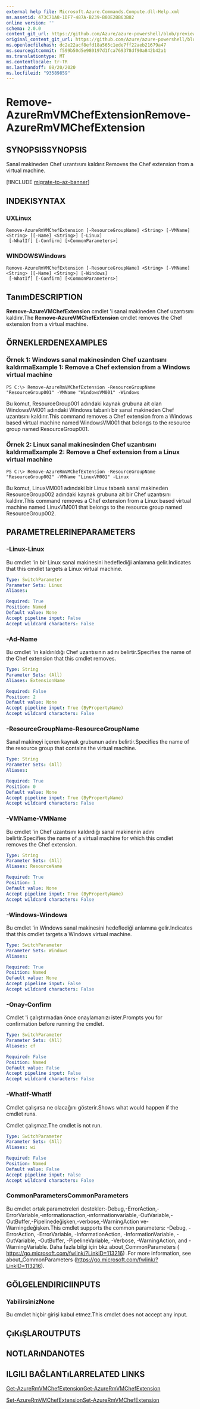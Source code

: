 ```yaml
---
external help file: Microsoft.Azure.Commands.Compute.dll-Help.xml
ms.assetid: 473C71A8-1DF7-487A-B239-B80E2BB63B82
online version: ''
schema: 2.0.0
content_git_url: https://github.com/Azure/azure-powershell/blob/preview/src/ResourceManager/Compute/Stack/Commands.Compute/help/Remove-AzureRmVMChefExtension.md
original_content_git_url: https://github.com/Azure/azure-powershell/blob/preview/src/ResourceManager/Compute/Stack/Commands.Compute/help/Remove-AzureRmVMChefExtension.md
ms.openlocfilehash: dc2e22acf8efd18a565c1ede7ff22aeb21679a47
ms.sourcegitcommit: f599b50d5e980197d1fca769378df90a842b42a1
ms.translationtype: MT
ms.contentlocale: tr-TR
ms.lasthandoff: 08/20/2020
ms.locfileid: "93589859"
---
```

# <span data-ttu-id="18ffc-101">Remove-AzureRmVMChefExtension</span><span class="sxs-lookup"><span data-stu-id="18ffc-101">Remove-AzureRmVMChefExtension</span></span>

## <span data-ttu-id="18ffc-102">SYNOPSIS</span><span class="sxs-lookup"><span data-stu-id="18ffc-102">SYNOPSIS</span></span>
<span data-ttu-id="18ffc-103">Sanal makineden Chef uzantısını kaldırır.</span><span class="sxs-lookup"><span data-stu-id="18ffc-103">Removes the Chef extension from a virtual machine.</span></span>

[!INCLUDE [migrate-to-az-banner](../../includes/migrate-to-az-banner.md)]

## <span data-ttu-id="18ffc-104">INDEKI</span><span class="sxs-lookup"><span data-stu-id="18ffc-104">SYNTAX</span></span>

### <span data-ttu-id="18ffc-105">UX</span><span class="sxs-lookup"><span data-stu-id="18ffc-105">Linux</span></span>
```
Remove-AzureRmVMChefExtension [-ResourceGroupName] <String> [-VMName] <String> [[-Name] <String>] [-Linux]
 [-WhatIf] [-Confirm] [<CommonParameters>]
```

### <span data-ttu-id="18ffc-106">WINDOWS</span><span class="sxs-lookup"><span data-stu-id="18ffc-106">Windows</span></span>
```
Remove-AzureRmVMChefExtension [-ResourceGroupName] <String> [-VMName] <String> [[-Name] <String>] [-Windows]
 [-WhatIf] [-Confirm] [<CommonParameters>]
```

## <span data-ttu-id="18ffc-107">Tanım</span><span class="sxs-lookup"><span data-stu-id="18ffc-107">DESCRIPTION</span></span>
<span data-ttu-id="18ffc-108">**Remove-AzureVMChefExtension** cmdlet 'i sanal makineden Chef uzantısını kaldırır.</span><span class="sxs-lookup"><span data-stu-id="18ffc-108">The **Remove-AzureVMChefExtension** cmdlet removes the Chef extension from a virtual machine.</span></span>

## <span data-ttu-id="18ffc-109">ÖRNEKLERDEN</span><span class="sxs-lookup"><span data-stu-id="18ffc-109">EXAMPLES</span></span>

### <span data-ttu-id="18ffc-110">Örnek 1: Windows sanal makinesinden Chef uzantısını kaldırma</span><span class="sxs-lookup"><span data-stu-id="18ffc-110">Example 1: Remove a Chef extension from a Windows virtual machine</span></span>
```
PS C:\> Remove-AzureRmVMChefExtension -ResourceGroupName "ResourceGroup001" -VMName "WindowsVM001" -Windows
```

<span data-ttu-id="18ffc-111">Bu komut, ResourceGroup001 adındaki kaynak grubuna ait olan WindowsVM001 adındaki Windows tabanlı bir sanal makineden Chef uzantısını kaldırır.</span><span class="sxs-lookup"><span data-stu-id="18ffc-111">This command removes a Chef extension from a Windows based virtual machine named WindowsVM001 that belongs to the resource group named ResourceGroup001.</span></span>

### <span data-ttu-id="18ffc-112">Örnek 2: Linux sanal makinesinden Chef uzantısını kaldırma</span><span class="sxs-lookup"><span data-stu-id="18ffc-112">Example 2: Remove a Chef extension from a Linux virtual machine</span></span>
```
PS C:\> Remove-AzureRmVMChefExtension -ResourceGroupName "ResourceGroup002" -VMName "LinuxVM001" -Linux
```

<span data-ttu-id="18ffc-113">Bu komut, LinuxVM001 adındaki bir Linux tabanlı sanal makineden ResourceGroup002 adındaki kaynak grubuna ait bir Chef uzantısını kaldırır.</span><span class="sxs-lookup"><span data-stu-id="18ffc-113">This command removes a Chef extension from a Linux based virtual machine named LinuxVM001 that belongs to the resource group named ResourceGroup002.</span></span>

## <span data-ttu-id="18ffc-114">PARAMETRELERINE</span><span class="sxs-lookup"><span data-stu-id="18ffc-114">PARAMETERS</span></span>

### <span data-ttu-id="18ffc-115">-Linux</span><span class="sxs-lookup"><span data-stu-id="18ffc-115">-Linux</span></span>
<span data-ttu-id="18ffc-116">Bu cmdlet 'in bir Linux sanal makinesini hedeflediği anlamına gelir.</span><span class="sxs-lookup"><span data-stu-id="18ffc-116">Indicates that this cmdlet targets a Linux virtual machine.</span></span>

```yaml
Type: SwitchParameter
Parameter Sets: Linux
Aliases: 

Required: True
Position: Named
Default value: None
Accept pipeline input: False
Accept wildcard characters: False
```

### <span data-ttu-id="18ffc-117">-Ad</span><span class="sxs-lookup"><span data-stu-id="18ffc-117">-Name</span></span>
<span data-ttu-id="18ffc-118">Bu cmdlet 'in kaldırıldığı Chef uzantısının adını belirtir.</span><span class="sxs-lookup"><span data-stu-id="18ffc-118">Specifies the name of the Chef extension that this cmdlet removes.</span></span>

```yaml
Type: String
Parameter Sets: (All)
Aliases: ExtensionName

Required: False
Position: 2
Default value: None
Accept pipeline input: True (ByPropertyName)
Accept wildcard characters: False
```

### <span data-ttu-id="18ffc-119">-ResourceGroupName</span><span class="sxs-lookup"><span data-stu-id="18ffc-119">-ResourceGroupName</span></span>
<span data-ttu-id="18ffc-120">Sanal makineyi içeren kaynak grubunun adını belirtir.</span><span class="sxs-lookup"><span data-stu-id="18ffc-120">Specifies the name of the resource group that contains the virtual machine.</span></span>

```yaml
Type: String
Parameter Sets: (All)
Aliases: 

Required: True
Position: 0
Default value: None
Accept pipeline input: True (ByPropertyName)
Accept wildcard characters: False
```

### <span data-ttu-id="18ffc-121">-VMName</span><span class="sxs-lookup"><span data-stu-id="18ffc-121">-VMName</span></span>
<span data-ttu-id="18ffc-122">Bu cmdlet 'in Chef uzantısını kaldırdığı sanal makinenin adını belirtir.</span><span class="sxs-lookup"><span data-stu-id="18ffc-122">Specifies the name of a virtual machine for which this cmdlet removes the Chef extension.</span></span>

```yaml
Type: String
Parameter Sets: (All)
Aliases: ResourceName

Required: True
Position: 1
Default value: None
Accept pipeline input: True (ByPropertyName)
Accept wildcard characters: False
```

### <span data-ttu-id="18ffc-123">-Windows</span><span class="sxs-lookup"><span data-stu-id="18ffc-123">-Windows</span></span>
<span data-ttu-id="18ffc-124">Bu cmdlet 'in Windows sanal makinesini hedeflediği anlamına gelir.</span><span class="sxs-lookup"><span data-stu-id="18ffc-124">Indicates that this cmdlet targets a Windows virtual machine.</span></span>

```yaml
Type: SwitchParameter
Parameter Sets: Windows
Aliases: 

Required: True
Position: Named
Default value: None
Accept pipeline input: False
Accept wildcard characters: False
```

### <span data-ttu-id="18ffc-125">-Onay</span><span class="sxs-lookup"><span data-stu-id="18ffc-125">-Confirm</span></span>
<span data-ttu-id="18ffc-126">Cmdlet 'i çalıştırmadan önce onaylamanızı ister.</span><span class="sxs-lookup"><span data-stu-id="18ffc-126">Prompts you for confirmation before running the cmdlet.</span></span>

```yaml
Type: SwitchParameter
Parameter Sets: (All)
Aliases: cf

Required: False
Position: Named
Default value: False
Accept pipeline input: False
Accept wildcard characters: False
```

### <span data-ttu-id="18ffc-127">-WhatIf</span><span class="sxs-lookup"><span data-stu-id="18ffc-127">-WhatIf</span></span>
<span data-ttu-id="18ffc-128">Cmdlet çalışırsa ne olacağını gösterir.</span><span class="sxs-lookup"><span data-stu-id="18ffc-128">Shows what would happen if the cmdlet runs.</span></span>

<span data-ttu-id="18ffc-129">Cmdlet çalışmaz.</span><span class="sxs-lookup"><span data-stu-id="18ffc-129">The cmdlet is not run.</span></span>

```yaml
Type: SwitchParameter
Parameter Sets: (All)
Aliases: wi

Required: False
Position: Named
Default value: False
Accept pipeline input: False
Accept wildcard characters: False
```

### <span data-ttu-id="18ffc-130">CommonParameters</span><span class="sxs-lookup"><span data-stu-id="18ffc-130">CommonParameters</span></span>
<span data-ttu-id="18ffc-131">Bu cmdlet ortak parametreleri destekler:-Debug,-ErrorAction,-ErrorVariable,-ınformationaction,-ınformationvariable,-OutVariable,-OutBuffer,-Pipelinedeğişken,-verbose,-WarningAction ve-Warningdeğişken.</span><span class="sxs-lookup"><span data-stu-id="18ffc-131">This cmdlet supports the common parameters: -Debug, -ErrorAction, -ErrorVariable, -InformationAction, -InformationVariable, -OutVariable, -OutBuffer, -PipelineVariable, -Verbose, -WarningAction, and -WarningVariable.</span></span> <span data-ttu-id="18ffc-132">Daha fazla bilgi için bkz about_CommonParameters ( https://go.microsoft.com/fwlink/?LinkID=113216) .</span><span class="sxs-lookup"><span data-stu-id="18ffc-132">For more information, see about_CommonParameters (https://go.microsoft.com/fwlink/?LinkID=113216).</span></span>

## <span data-ttu-id="18ffc-133">GÖLGELENDIRICI</span><span class="sxs-lookup"><span data-stu-id="18ffc-133">INPUTS</span></span>

### <span data-ttu-id="18ffc-134">Yabilirsiniz</span><span class="sxs-lookup"><span data-stu-id="18ffc-134">None</span></span>
<span data-ttu-id="18ffc-135">Bu cmdlet hiçbir girişi kabul etmez.</span><span class="sxs-lookup"><span data-stu-id="18ffc-135">This cmdlet does not accept any input.</span></span>

## <span data-ttu-id="18ffc-136">ÇıKıŞLAR</span><span class="sxs-lookup"><span data-stu-id="18ffc-136">OUTPUTS</span></span>

## <span data-ttu-id="18ffc-137">NOTLARıNDA</span><span class="sxs-lookup"><span data-stu-id="18ffc-137">NOTES</span></span>

## <span data-ttu-id="18ffc-138">ILGILI BAĞLANTıLAR</span><span class="sxs-lookup"><span data-stu-id="18ffc-138">RELATED LINKS</span></span>

[<span data-ttu-id="18ffc-139">Get-AzureRmVMChefExtension</span><span class="sxs-lookup"><span data-stu-id="18ffc-139">Get-AzureRmVMChefExtension</span></span>](./Get-AzureRmVMChefExtension.md)

[<span data-ttu-id="18ffc-140">Set-AzureRmVMChefExtension</span><span class="sxs-lookup"><span data-stu-id="18ffc-140">Set-AzureRmVMChefExtension</span></span>](./Set-AzureRmVMChefExtension.md)
